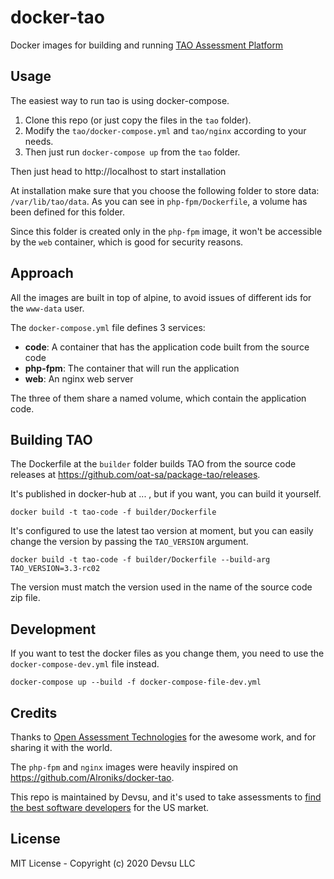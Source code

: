 # docker-tao
Docker images for building and running [TAO Assessment Platform](https://www.taotesting.com/)

## Usage

The easiest way to run tao is using docker-compose. 

1. Clone this repo (or just copy the files in the `tao` folder).
2. Modify the `tao/docker-compose.yml` and `tao/nginx` according to your needs.
3. Then just run `docker-compose up` from the `tao` folder.

Then just head to http://localhost to start installation

At installation make sure that you choose the following folder to store data: `/var/lib/tao/data`. As you can see in `php-fpm/Dockerfile`, a volume has been defined for this folder. 

Since this folder is created only in the `php-fpm` image, it won't be accessible by the `web` container, which is good for security reasons.

## Approach

All the images are built in top of alpine, to avoid issues of different ids for the `www-data` user.

The `docker-compose.yml` file defines 3 services:

- **code**: A container that has the application code built from the source code
- **php-fpm**: The container that will run the application
- **web**: An nginx web server

The three of them share a named volume, which contain the application code. 

## Building TAO

The Dockerfile at the `builder` folder builds TAO from the source code releases at https://github.com/oat-sa/package-tao/releases.

It's published in docker-hub at ... , but if you want, you can build it yourself. 

```
docker build -t tao-code -f builder/Dockerfile
```

It's configured to use the latest tao version at moment, but you can easily change the version by passing the `TAO_VERSION` argument.

```
docker build -t tao-code -f builder/Dockerfile --build-arg TAO_VERSION=3.3-rc02
```

The version must match the version used in the name of the source code zip file.

## Development

If you want to test the docker files as you change them, you need to use the `docker-compose-dev.yml` file instead. 

```
docker-compose up --build -f docker-compose-file-dev.yml 
```

## Credits

Thanks to [Open Assessment Technologies](https://www.taotesting.com/about-us/) for the awesome work, and for sharing it with the world.

The `php-fpm` and `nginx` images were heavily inspired on https://github.com/Alroniks/docker-tao.

This repo is maintained by Devsu, and it's used to take assessments to [find the best software developers](https://devsu.com/about-us/) for the US market.

## License

MIT License - Copyright (c) 2020 Devsu LLC
